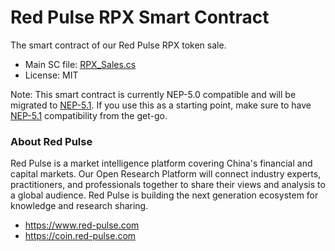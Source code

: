 # Red Pulse RPX Smart Contract

The smart contract of our Red Pulse RPX token sale.

* Main SC file: [RPX_Sales.cs](https://github.com/RedPulse/rpx-smart-contract/blob/master/RPX_Sales/RPX_Sales.cs)
* License: MIT

Note: This smart contract is currently NEP-5.0 compatible and will be migrated to [NEP-5.1](https://github.com/lllwvlvwlll/proposals/blob/feature/NEP5Updates/nep-5.mediawiki). If you use this
as a starting point, make sure to have [NEP-5.1](https://github.com/lllwvlvwlll/proposals/blob/feature/NEP5Updates/nep-5.mediawiki) compatibility from the get-go.

### About Red Pulse

Red Pulse is a market intelligence platform covering China's financial and capital markets. Our Open Research Platform will connect industry experts, practitioners, and professionals together to share their views and analysis to a global audience. Red Pulse is building the next generation ecosystem for knowledge and research sharing.

* https://www.red-pulse.com
* https://coin.red-pulse.com

